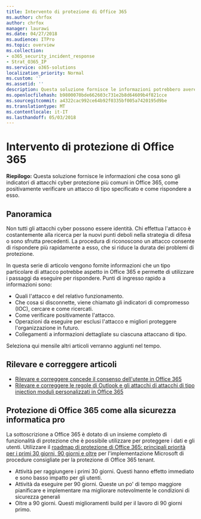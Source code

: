 ```yaml
---
title: Intervento di protezione di Office 365
ms.author: chrfox
author: chrfox
manager: laurawi
ms.date: 04/27/2018
ms.audience: ITPro
ms.topic: overview
ms.collection:
- o365_security_incident_response
- Strat_O365_IP
ms.service: o365-solutions
localization_priority: Normal
ms.custom: ''
ms.assetid: ''
description: Questa soluzione fornisce le informazioni potrebbero avere gli attacchi si quali i più comune cyber correlati alla sicurezza in Office 365 e come rispondere a tali
ms.openlocfilehash: b9800070bde662603c731e2b8d64609b4f821cce
ms.sourcegitcommit: a4322cac992ce64b92f0335bf005a7420195d9be
ms.translationtype: MT
ms.contentlocale: it-IT
ms.lasthandoff: 05/03/2018
---
```

# <a name="office-365-security-incident-response"></a>Intervento di protezione di Office 365

 **Riepilogo:** Questa soluzione fornisce le informazioni che cosa sono gli indicatori di attacchi cyber protezione più comuni in Office 365, come positivamente verificare un attacco di tipo specificato e come rispondere a esso.
  
## <a name="overview"></a>Panoramica
Non tutti gli attacchi cyber possono essere identità. Chi effettua l'attacco è costantemente alla ricerca per la nuovi punti deboli nella strategia di difesa o sono sfrutta precedenti. La procedura di riconoscono un attacco consente di rispondere più rapidamente a esso, che si riduce la durata dei problemi di protezione.

In questa serie di articolo vengono fornite informazioni che un tipo particolare di attacco potrebbe aspetto in Office 365 e permette di utilizzare i passaggi da eseguire per rispondere. Punti di ingresso rapido a informazioni sono:
 
- Quali l'attacco e del relativo funzionamento.
- Che cosa si disconnette, viene chiamato gli indicatori di compromesso (IOC), cercare e come ricercati.
- Come verificare positivamente l'attacco.
- Operazioni da eseguire per esclusi l'attacco e migliori proteggere l'organizzazione in futuro.
- Collegamenti a informazioni dettagliate su ciascuna attaccano di tipo.

Seleziona qui mensile altri articoli verranno aggiunti nel tempo.

## <a name="detect-and-remediate-articles"></a>Rilevare e correggere articoli
- [Rilevare e correggere concede il consenso dell'utente in Office 365](detect-and-remediate-illicit-consent-grants.md)
- [Rilevare e correggere le regole di Outlook e gli attacchi di attacchi di tipo injection moduli personalizzati in Office 365](detect-and-remediate-outlook-rules-forms-attack.md)
 
## <a name="secure-office-365-like-a-cybersecurity-pro"></a>Protezione di Office 365 come alla sicurezza informatica pro
La sottoscrizione a Office 365 è dotato di un insieme completo di funzionalità di protezione che è possibile utilizzare per proteggere i dati e gli utenti.  Utilizzare il [roadmap di protezione di Office 365: principali priorità per i primi 30 giorni, 90 giorni e oltre](https://support.office.com/en-us/article/Office-365-security-roadmap-Top-priorities-for-the-first-30-days-90-days-and-beyond-28c86a1c-e4dd-4aad-a2a6-c768a21cb352) per l'implementazione Microsoft di procedure consigliate per la protezione di Office 365 tenant.
- Attività per raggiungere i primi 30 giorni.  Questi hanno effetto immediato e sono basso impatto per gli utenti.
- Attività da eseguire per 90 giorni. Queste un po' di tempo maggiore pianificare e implementare ma migliorare notevolmente le condizioni di sicurezza generali
- Oltre a 90 giorni. Questi miglioramenti build per il lavoro di 90 giorni primo.






